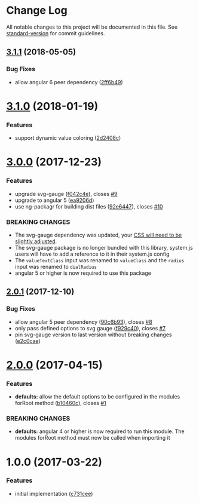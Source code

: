 # Change Log

All notable changes to this project will be documented in this file. See [standard-version](https://github.com/conventional-changelog/standard-version) for commit guidelines.

<a name="3.1.1"></a>
## [3.1.1](https://github.com/mattlewis92/angular-gauge/compare/v3.1.0...v3.1.1) (2018-05-05)


### Bug Fixes

* allow angular 6 peer dependency ([2ff6b49](https://github.com/mattlewis92/angular-gauge/commit/2ff6b49))



<a name="3.1.0"></a>
# [3.1.0](https://github.com/mattlewis92/angular-gauge/compare/v3.0.0...v3.1.0) (2018-01-19)


### Features

* support dynamic value coloring ([2d2408c](https://github.com/mattlewis92/angular-gauge/commit/2d2408c))



<a name="3.0.0"></a>
# [3.0.0](https://github.com/mattlewis92/angular-gauge/compare/v2.0.1...v3.0.0) (2017-12-23)


### Features

* upgrade svg-gauge ([f042c4e](https://github.com/mattlewis92/angular-gauge/commit/f042c4e)), closes [#9](https://github.com/mattlewis92/angular-gauge/issues/9)
* upgrade to angular 5 ([ea9206d](https://github.com/mattlewis92/angular-gauge/commit/ea9206d))
* use ng-packagr for building dist files ([92e6447](https://github.com/mattlewis92/angular-gauge/commit/92e6447)), closes [#10](https://github.com/mattlewis92/angular-gauge/issues/10)


### BREAKING CHANGES

* The svg-gauge dependency was updated, your [CSS will need to be slightly adjusted](https://github.com/naikus/svg-gauge#migration-from-102).
* The svg-gauge package is no longer bundled with this library, system.js users will
have to add a reference to it in their system.js config
* The `valueTextClass` input was renamed to `valueClass` and the `radius` input was
renamed to `dialRadius`
* angular 5 or higher is now required to use this package



<a name="2.0.1"></a>
## [2.0.1](https://github.com/mattlewis92/angular-gauge/compare/v2.0.0...v2.0.1) (2017-12-10)


### Bug Fixes

* allow angular 5 peer dependency ([90c6b93](https://github.com/mattlewis92/angular-gauge/commit/90c6b93)), closes [#8](https://github.com/mattlewis92/angular-gauge/issues/8)
* only pass defined options to svg gauge ([f929c40](https://github.com/mattlewis92/angular-gauge/commit/f929c40)), closes [#7](https://github.com/mattlewis92/angular-gauge/issues/7)
* pin svg-gauge version to last version without breaking changes ([e2c0cae](https://github.com/mattlewis92/angular-gauge/commit/e2c0cae))



<a name="2.0.0"></a>
# [2.0.0](https://github.com/mattlewis92/angular-gauge/compare/v1.0.0...v2.0.0) (2017-04-15)


### Features

* **defaults:** allow the default options to be configured in the modules forRoot method ([b10460c](https://github.com/mattlewis92/angular-gauge/commit/b10460c)), closes [#1](https://github.com/mattlewis92/angular-gauge/issues/1)


### BREAKING CHANGES

* **defaults:** angular 4 or higher is now required to run this module. The modules forRoot method
must now be called when importing it



<a name="1.0.0"></a>
# 1.0.0 (2017-03-22)


### Features

* initial implementation ([c731cee](https://github.com/mattlewis92/angular-gauge/commit/c731cee))

